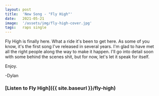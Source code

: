```yaml
---
layout: post
title:  'New Song - "Fly High"'
date:   2021-05-21
image:  '/assets/img/fly-high-cover.jpg'
tags:   raps single 
---
```


Fly High is finally here. What a ride it's been to get here. As some of you know, it's the first song I've released in several years. I'm glad to have met all the right people along the way to make it happen. I'll go into detail soon with some behind the scenes shit, but for now, let's let it speak for itself. 

Enjoy. 

-Dylan

### [Listen to Fly High]({{ site.baseurl }}/fly-high)